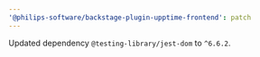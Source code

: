 ```yaml
---
'@philips-software/backstage-plugin-upptime-frontend': patch
---
```


Updated dependency `@testing-library/jest-dom` to `^6.6.2`.
